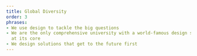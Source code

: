 ```yaml
---
title: Global Diversity
order: 3
phrases:
- We use design to tackle the big questions
- We are the only comprehensive university with a world-famous design school, Parsons,
  at its core
- We design solutions that get to the future first
---
```


